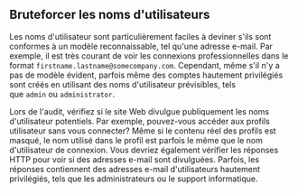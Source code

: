 Bruteforcer les noms d'utilisateurs
---------------------------

Les noms d'utilisateur sont particulièrement faciles à deviner s'ils sont conformes à un modèle reconnaissable, tel qu'une adresse e-mail. Par exemple, il est très courant de voir les connexions professionnelles dans le format `firstname.lastname@somecompany.com`. Cependant, même s'il n'y a pas de modèle évident, parfois même des comptes hautement privilégiés sont créés en utilisant des noms d'utilisateur prévisibles, tels que `admin` ou `administrator`.

Lors de l'audit, vérifiez si le site Web divulgue publiquement les noms d'utilisateur potentiels. Par exemple, pouvez-vous accéder aux profils utilisateur sans vous connecter? Même si le contenu réel des profils est masqué, le nom utilisé dans le profil est parfois le même que le nom d'utilisateur de connexion. Vous devriez également vérifier les réponses HTTP pour voir si des adresses e-mail sont divulguées. Parfois, les réponses contiennent des adresses e-mail d'utilisateurs hautement privilégiés, tels que les administrateurs ou le support informatique.
